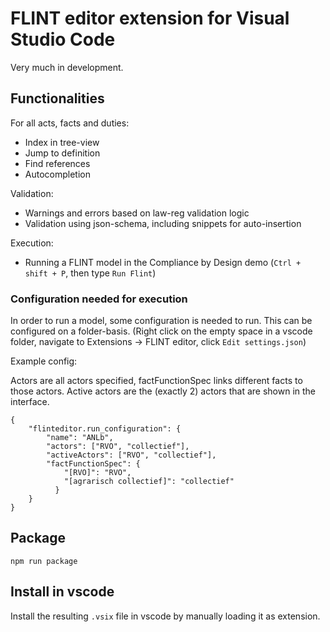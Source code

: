 # FLINT editor extension for Visual Studio Code

Very much in development.

## Functionalities

For all acts, facts and duties:
- Index in tree-view
- Jump to definition
- Find references
- Autocompletion

Validation:
- Warnings and errors based on law-reg validation logic
- Validation using json-schema, including snippets for auto-insertion

Execution:
- Running a FLINT model in the Compliance by Design demo (`Ctrl + shift + P`, then type `Run Flint`)

### Configuration needed for execution

In order to run a model, some configuration is needed to run. This can be configured on a folder-basis. (Right click on the empty space in a vscode folder, navigate to Extensions -> FLINT editor, click `Edit settings.json`)

Example config:

Actors are all actors specified, factFunctionSpec links different facts to those actors.
Active actors are the (exactly 2) actors that are shown in the interface.

```
{
    "flinteditor.run_configuration": {
        "name": "ANLb",
        "actors": ["RVO", "collectief"],
        "activeActors": ["RVO", "collectief"],
        "factFunctionSpec": {
            "[RVO]": "RVO",
            "[agrarisch collectief]": "collectief"
          }
    }
}
```


## Package

`npm run package`

## Install in vscode

Install the resulting `.vsix` file in vscode by manually loading it as extension.


